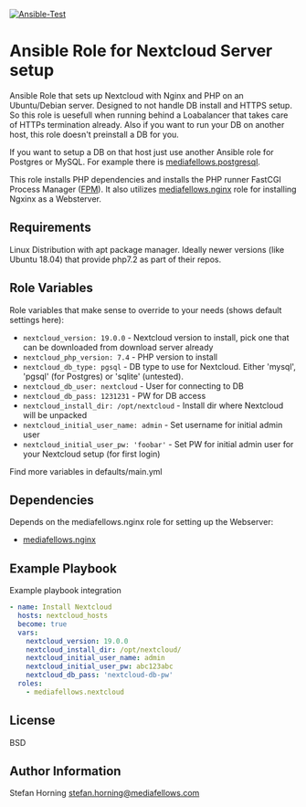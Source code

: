 [![Ansible-Test](https://github.com/mediafellows/ansible-role-nextcloud/actions/workflows/ansible_test.yml/badge.svg)](https://github.com/mediafellows/ansible-role-nextcloud/actions/workflows/ansible_test.yml)

# Ansible Role for Nextcloud Server setup

Ansible Role that sets up Nextcloud with Nginx and PHP on an Ubuntu/Debian server. Designed to not handle DB install and HTTPS setup. So this role is uesefull when running 
behind a Loabalancer that takes care of HTTPs termination already. Also if you want to run your DB on another host, this role doesn't preinstall a DB for you.

If you want to setup a DB on that host just use another Ansible role for Postgres or MySQL. For example there is [mediafellows.postgresql](https://github.com/mediafellows/ansible-role-postgresql).

This role installs PHP dependencies and  installs the PHP runner FastCGI Process Manager ([FPM](https://www.php.net/manual/de/install.fpm.php)).
It also utilizes [mediafellows.nginx](https://github.com/mediafellows/ansible-role-nginx) role for installing Ngxinx as a Websterver.

## Requirements

Linux Distribution with apt package manager. Ideally newer versions (like Ubuntu 18.04) that provide php7.2 as part of their repos.

## Role Variables

Role variables that make sense to override to your needs (shows default settings here):

- `nextcloud_version: 19.0.0` - Nextcloud version to install, pick one that can be downloaded from download server already
- `nextcloud_php_version: 7.4` - PHP version to install
- `nextcloud_db_type: pgsql` - DB type to use for Nextcloud. Either 'mysql', 'pgsql' (for Postgres) or 'sqlite' (untested).
- `nextcloud_db_user: nextcloud` - User for connecting to DB
- `nextcloud_db_pass: 1231231` - PW for DB access
- `nextcloud_install_dir: /opt/nextcloud` - Install dir where Nextcloud will be unpacked
- `nextcloud_initial_user_name: admin` - Set username for initial admin user
- `nextcloud_initial_user_pw: 'foobar'` - Set PW for initial admin user for your Nextcloud setup (for first login)

Find more variables in defaults/main.yml

## Dependencies

Depends on the mediafellows.nginx role for setting up the Webserver:

- [mediafellows.nginx](https://github.com/mediafellows/ansible-role-nginx)

## Example Playbook

Example playbook integration

```yaml
- name: Install Nextcloud
  hosts: nextcloud_hosts
  become: true
  vars:
    nextcloud_version: 19.0.0
    nextcloud_install_dir: /opt/nextcloud/
    nextcloud_initial_user_name: admin
    nextcloud_initial_user_pw: abc123abc
    nextcloud_db_pass: 'nextcloud-db-pw'
  roles:
    - mediafellows.nextcloud
```

## License

BSD

## Author Information

Stefan Horning <stefan.horning@mediafellows.com>
